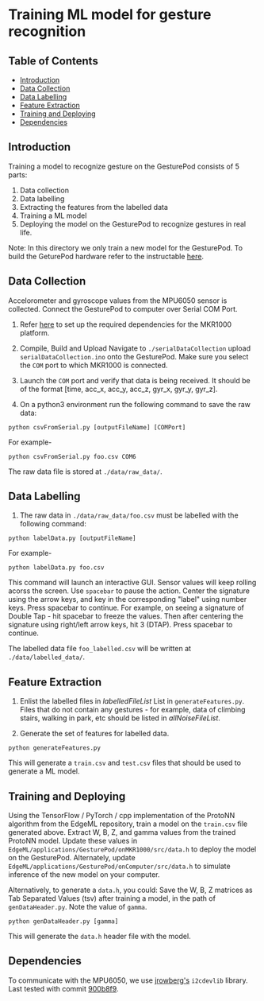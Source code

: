 Training ML model for gesture recognition
=========================

## Table of Contents

- [Introduction](#intro)
- [Data Collection](#data-dollection)
- [Data Labelling](#data-labelling)
- [Feature Extraction](#feature-extraction)
- [Training and Deploying](#train-deploy)
- [Dependencies](#dependencies)


## Introduction

Training a model to recognize gesture on the GesturePod consists of 5 parts:

1. Data collection
2. Data labelling
3. Extracting the features from the labelled data
4. Training a ML model
5. Deploying the model on the GesturePod to recognize gestures in real life.

Note: In this directory we only train a new model for the GesturePod. To build the GeturePod hardware refer to the instructable [here](https://microsoft.github.io/EdgeML/Projects/GesturePod/instructable.html).

## Data Collection

Accelorometer and gyroscope values from the MPU6050 sensor is collected. 
Connect the GesturePod to computer over Serial COM Port.

1. Refer
   [here](https://github.com/microsoft/EdgeML/blob/master/applications/GesturePod/onMKR1000/README.md#quick-start)
to set up the required dependencies for the MKR1000 platform.
		
2. Compile, Build and Upload
	Navigate to `./serialDataCollection` upload `serialDataCollection.ino` onto the GesturePod.
	Make sure you select the ```COM``` port to which MKR1000 is connected.
	
3. Launch the ```COM``` port and verify that data is being received. It should be of the format 
[time, acc_x, acc_y, acc_z, gyr_x, gyr_y, gyr_z].

4. On a python3 environment run the following command to save the raw data: 
```
python csvFromSerial.py [outputFileName] [COMPort]
``` 
For example-
```
python csvFromSerial.py foo.csv COM6
```
The raw data file is stored at `./data/raw_data/`.


## Data Labelling

1. The raw data in `./data/raw_data/foo.csv` must be labelled with the following command:
```
python labelData.py [outputFileName]
```
For example-
```
python labelData.py foo.csv
```
This command will launch an interactive GUI. Sensor values will keep rolling
acorss the screen. Use `spacebar` to pause the action. Center the signature
using the arrow keys, and key in the corresponding "label" using number keys.
Press spacebar to continue. For example, on seeing a signature of Double Tap -
hit spacebar to freeze the values. Then after centering the signature using
right/left arrow keys, hit 3 (DTAP). Press spacebar to continue.

The labelled data file `foo_labelled.csv` will be written at `./data/labelled_data/`.  


## Feature Extraction

1. Enlist the labelled files in *labelledFileList* List in
   `generateFeatures.py`. Files that do not contain any gestures - for example,
data of climbing stairs, walking in park, etc should be listed in
*allNoiseFileList*.

2. Generate the set of features for labelled data. 
```
python generateFeatures.py
```
This will generate a `train.csv` and `test.csv` files that should be used to generate a ML model.

## Training and Deploying
Using the TensorFlow / PyTorch / cpp implementation of the ProtoNN algorithm from the EdgeML repository, train a
model on the ```train.csv``` file generated above.  Extract W, B, Z, and gamma
values from the trained ProtoNN model. Update these values in
```EdgeML/applications/GesturePod/onMKR1000/src/data.h``` to deploy the model on
the GesturePod. Alternately, update
```EdgeML/applications/GesturePod/onComputer/src/data.h``` to simulate inference
of the new model on your computer.

Alternatively, to generate a `data.h`, you could: 
Save the W, B, Z matrices as Tab Separated Values (tsv) after training a model, in the path of `genDataHeader.py`.
Note the value of `gamma`.
```
python genDataHeader.py [gamma]
```
This will generate the `data.h` header file with the model.

## Dependencies
To communicate with the MPU6050, we use [jrowberg's](https://github.com/jrowberg/i2cdevlib) ```i2cdevlib``` library.  Last tested with commit [900b8f9](https://github.com/jrowberg/i2cdevlib/tree/900b8f959e9fa5c3126e0301f8a61d45a4ea99cc).
